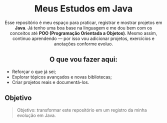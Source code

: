 <h1 align="center">Meus Estudos em Java</h1>

<p align="center">Esse repositório é meu espaço para praticar, registrar e mostrar projetos em <strong>Java</strong>.  
Já tenho uma boa base na linguagem e me dou bem com os conceitos até <strong>POO (Programação Orientada a Objetos)</strong>.  
Mesmo assim, continuo aprendendo — por isso vou adicionar projetos, exercícios e anotações conforme evoluo.</p>

<h2 align="center">O que vou fazer aqui:</h2>
<ul >
  <li>Reforçar o que já sei;</li>
  <li>Explorar tópicos avançados e novas bibliotecas;</li>
  <li>Criar projetos reais e documentá-los.</li>
</ul>

<h2>Objetivo</h2>

<blockquote>
  Objetivo: transformar este repositório em um registro da minha evolução em Java.
</blockquote>
